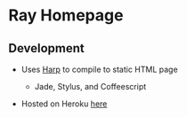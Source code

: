 # Ray Homepage

## Development

* Uses [Harp](http://harpjs.com/) to compile to static HTML page

  - Jade, Stylus, and Coffeescript

* Hosted on Heroku [here](https://ray-home.herokuapp.com/)

